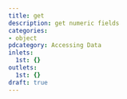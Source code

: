 ```yaml
---
title: get
description: get numeric fields
categories:
- object
pdcategory: Accessing Data
inlets:
  1st: {}
outlets:
  1st: {}
draft: true
---
```


